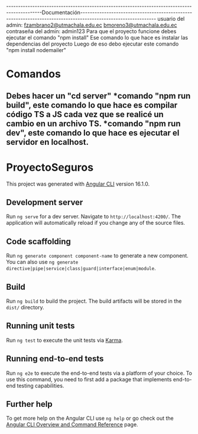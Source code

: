 ---------------------------------------------------------------------------------------------Documentación--------------------------------------------------------------------------------------------------------------
usuario del admin: fzambrano2@utmachala.edu.ec bmoreno3@utmachala.edu.ec
contraseña del admin: admin123
Para que el proyecto funcione debes ejecutar el comando "npm install" Ese comando lo que hace es instalar las dependencias del proyecto
Luego de eso debo ejecutar este comando "npm install nodemailer"
# Comandos
Debes hacer un "cd server"
*comando "npm run build", este comando lo que hace es compilar código TS a JS cada vez que se realicé un cambio en un archivo TS.
*comando "npm run dev", este comando lo que hace es ejecutar el servidor en localhost.
------------------------------------------------------------------------------------------------------------------------------------------------------------------------------------------------------------------------

# ProyectoSeguros

This project was generated with [Angular CLI](https://github.com/angular/angular-cli) version 16.1.0.

## Development server

Run `ng serve` for a dev server. Navigate to `http://localhost:4200/`. The application will automatically reload if you change any of the source files.

## Code scaffolding

Run `ng generate component component-name` to generate a new component. You can also use `ng generate directive|pipe|service|class|guard|interface|enum|module`.

## Build

Run `ng build` to build the project. The build artifacts will be stored in the `dist/` directory.

## Running unit tests

Run `ng test` to execute the unit tests via [Karma](https://karma-runner.github.io).

## Running end-to-end tests

Run `ng e2e` to execute the end-to-end tests via a platform of your choice. To use this command, you need to first add a package that implements end-to-end testing capabilities.

## Further help

To get more help on the Angular CLI use `ng help` or go check out the [Angular CLI Overview and Command Reference](https://angular.io/cli) page.
